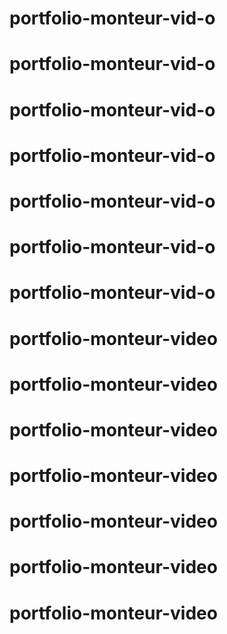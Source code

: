 # portfolio-monteur-vid-o
# portfolio-monteur-vid-o
# portfolio-monteur-vid-o
# portfolio-monteur-vid-o
# portfolio-monteur-vid-o
# portfolio-monteur-vid-o
# portfolio-monteur-vid-o
# portfolio-monteur-video
# portfolio-monteur-video
# portfolio-monteur-video
# portfolio-monteur-video
# portfolio-monteur-video
# portfolio-monteur-video
# portfolio-monteur-video
